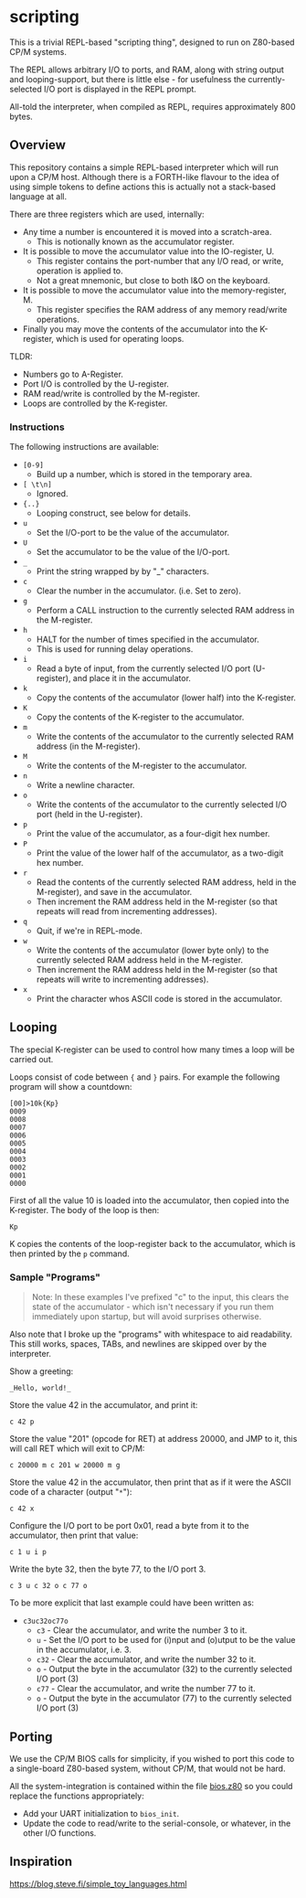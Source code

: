 # scripting

This is a trivial REPL-based "scripting thing", designed to run on Z80-based CP/M systems.

The REPL allows arbitrary I/O to ports, and RAM, along with string output and looping-support, but there is little else - for usefulness the currently-selected I/O port is displayed in the REPL prompt.

All-told the interpreter, when compiled as REPL, requires approximately 800 bytes.



## Overview

This repository contains a simple REPL-based interpreter which will run upon a CP/M host.  Although there is a FORTH-like flavour to the idea of using simple tokens to define actions this is actually not a stack-based language at all.

There are three registers which are used, internally:

* Any time a number is encountered it is moved into a scratch-area.
  * This is notionally known as the accumulator register.
* It is possible to move the accumulator value into the IO-register, U.
  * This register contains the port-number that any I/O read, or write, operation is applied to.
  * Not a great mnemonic, but close to both I&O on the keyboard.
* It is possible to move the accumulator value into the memory-register, M.
  * This register specifies the RAM address of any memory read/write operations.
* Finally you may move the contents of the accumulator into the K-register, which is used for operating loops.

TLDR:

* Numbers go to A-Register.
* Port I/O is controlled by the U-register.
* RAM read/write is controlled by the M-register.
* Loops are controlled by the K-register.


### Instructions

The following instructions are available:

* `[0-9]`
  * Build up a number, which is stored in the temporary area.
* `[ \t\n]`
  * Ignored.
* `{..}`
  * Looping construct, see below for details.
* `u`
  * Set the I/O-port to be the value of the accumulator.
* `U`
  * Set the accumulator to be the value of the I/O-port.
* `_`
  * Print the string wrapped by by "_" characters.
* `c`
  * Clear the number in the accumulator.  (i.e. Set to zero).
* `g`
  * Perform a CALL instruction to the currently selected RAM address in the M-register.
* `h`
  * HALT for the number of times specified in the accumulator.
  * This is used for running delay operations.
* `i`
  * Read a byte of input, from the currently selected I/O port (U-register), and place it in the accumulator.
* `k`
  * Copy the contents of the accumulator (lower half) into the K-register.
* `K`
  * Copy the contents of the K-register to the accumulator.
* `m`
  * Write the contents of the accumulator to the currently selected RAM address (in the M-register).
* `M`
  * Write the contents of the M-register to the accumulator.
* `n`
  * Write a newline character.
* `o`
  * Write the contents of the accumulator to the currently selected I/O port (held in the U-register).
* `p`
  * Print the value of the accumulator, as a four-digit hex number.
* `P`
  * Print the value of the lower half of the accumulator, as a two-digit hex number.
* `r`
  * Read the contents of the currently selected RAM address, held in the M-register), and save in the accumulator.
  * Then increment the RAM address held in the M-register (so that repeats will read from incrementing addresses).
* `q`
  * Quit, if we're in REPL-mode.
* `w`
  * Write the contents of the accumulator (lower byte only) to the currently selected RAM address held in the M-register.
  * Then increment the RAM address held in the M-register (so that repeats will write to incrementing addresses).
* `x`
  * Print the character whos ASCII code is stored in the accumulator.



## Looping

The special K-register can be used to control how many times a loop will be carried out.

Loops consist of code between `{` and `}` pairs.  For example the following program will show a countdown:

```
[00]>10k{Kp}
0009
0008
0007
0006
0005
0004
0003
0002
0001
0000
```

First of all the value 10 is loaded into the accumulator, then copied into the K-register.  The body of the loop is then:

```
Kp
```

K copies the contents of the loop-register back to the accumulator, which is then printed by the `p` command.


### Sample "Programs"

> Note: In these examples I've prefixed "c" to the input, this clears the state of the accumulator - which isn't necessary if you run them immediately upon startup, but will avoid surprises otherwise.

Also note that I broke up the "programs" with whitespace to aid readability.  This still works, spaces, TABs, and newlines are skipped over by the interpreter.

Show a greeting:

```
_Hello, world!_
```

Store the value 42 in the accumulator, and print it:

```
c 42 p
```


Store the value "201" (opcode for RET) at address 20000, and JMP to it, this will call RET which will exit to CP/M:

```
c 20000 m c 201 w 20000 m g
```


Store the value 42 in the accumulator, then print that as if it were the ASCII code of a character (output "`*`"):

```
c 42 x
```

Configure the I/O port to be port 0x01, read a byte from it to the accumulator, then print that value:

```
c 1 u i p
```

Write the byte 32, then the byte 77, to the I/O port 3.

```
c 3 u c 32 o c 77 o
```

To be more explicit that last example could have been written as:

* `c3uc32oc77o`
  * `c3` - Clear the accumulator, and write the number 3 to it.
  * `u` - Set the I/O port to be used for (i)nput and (o)utput to be the value in the accumulator, i.e. 3.
  * `c32` - Clear the accumulator, and write the number 32 to it.
  * `o` - Output the byte in the accumulator (32) to the currently selected I/O port (3)
  * `c77` - Clear the accumulator, and write the number 77 to it.
  * `o` - Output the byte in the accumulator (77) to the currently selected I/O port (3)



## Porting

We use the CP/M BIOS calls for simplicity, if you wished to port this code to a single-board Z80-based system, without CP/M, that would not be hard.

All the system-integration is contained within the file [bios.z80](bios.z80) so you could replace the functions appropriately:

* Add your UART initialization to `bios_init`.
* Update the code to read/write to the serial-console, or whatever, in the other I/O functions.



## Inspiration

https://blog.steve.fi/simple_toy_languages.html

